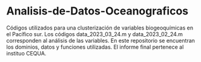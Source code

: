 # Analisis-de-Datos-Oceanograficos
Códigos utilizados para una clusterización de variables biogeoquímicas en el Pacífico sur.
Los códigos data_2023_03_24.m y data_2023_02_24.m corresponden al análisis de las variables. En este repositorio se encuentran los dominios, datos y funciones utilizadas. El informe final pertenece al instituo CEQUA.
